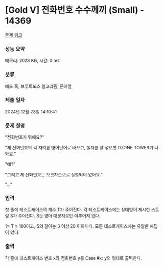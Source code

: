 # [Gold V] 전화번호 수수께끼 (Small) - 14369 

[문제 링크](https://www.acmicpc.net/problem/14369) 

### 성능 요약

메모리: 2028 KB, 시간: 0 ms

### 분류

애드 혹, 브루트포스 알고리즘, 문자열

### 제출 일자

2024년 12월 23일 14:10:41

### 문제 설명

<p>"전화번호가 뭐에요?"</p>

<p>"제 전화번호의 각 자리를 영어단어로 바꾸고, 철자를 잘 섞으면 OZONE TOWER가 나와요."</p>

<p>"예?"</p>

<p>"그리고 제 전화번호는 오름차순으로 정렬되어 있어요."</p>

<p>"..."</p>

### 입력 

 <p>첫 줄에 테스트케이스의 개수 T가 주어진다. 각 테스트케이스에는 상대방이 제시한 스트링 S가 주어진다. S는 영어 대문자로만 이루어져 있다.</p>

<p>1≤ T ≤ 100이고, S의 길이는 3 이상 20 이하이다. 모든 테스트케이스에는 유일한 해답이 있다.</p>

### 출력 

 <p>각 줄에 테스트케이스 번호 x와 전화번호 y를 Case #x: y의 형태로 출력한다.</p>

